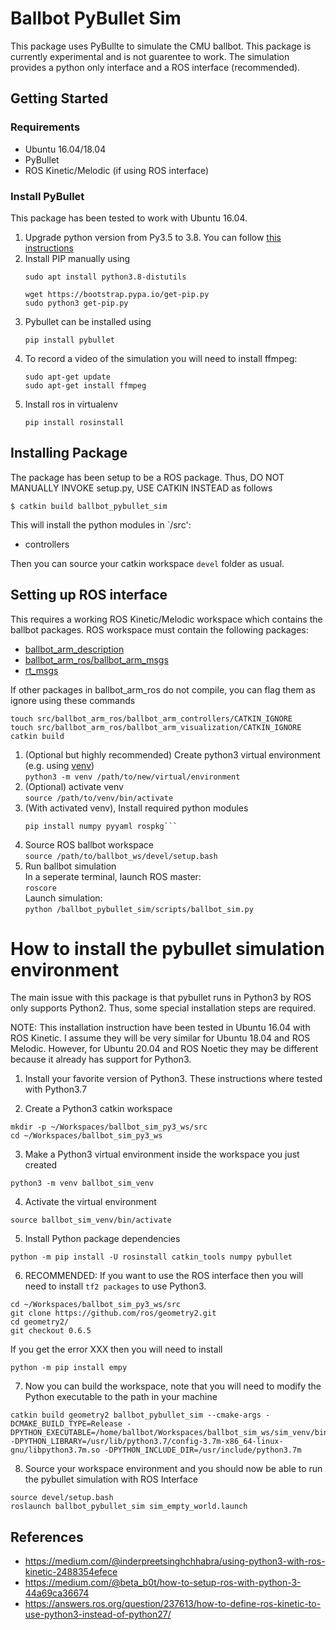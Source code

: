 # Ballbot PyBullet Sim

This package uses PyBullte to simulate the CMU ballbot. This package is currently experimental and is not guarentee to work. The simulation provides a python only interface and a ROS interface (recommended). 

## Getting Started

### Requirements
 - Ubuntu 16.04/18.04
 - PyBullet 
 - ROS Kinetic/Melodic (if using ROS interface)
 
### Install PyBullet 
This package has been tested to work with Ubuntu 16.04.

1. Upgrade python version from Py3.5 to 3.8. You can follow [this instructions](https://medium.com/analytics-vidhya/installing-python-3-8-3-66701d3db134)
2. Install PIP manually using 
    ```
    sudo apt install python3.8-distutils

    wget https://bootstrap.pypa.io/get-pip.py
    sudo python3 get-pip.py
    ```
3. Pybullet can be installed using
    ```
    pip install pybullet

4. To record a video of the simulation you will need to install ffmpeg:
    ```
    sudo apt-get update
    sudo apt-get install ffmpeg
    ```
4. Install ros in virtualenv
    ```
    pip install rosinstall
    ```

## Installing Package
The package has been setup to be a ROS package. Thus, DO NOT MANUALLY INVOKE setup.py, USE CATKIN INSTEAD as follows

```
$ catkin build ballbot_pybullet_sim
```
This will install the python modules in `/src': 
  - controllers 

Then you can source your catkin workspace `devel` folder as usual.

## Setting up ROS interface
This requires a working ROS Kinetic/Melodic workspace which contains the ballbot packages.
ROS workspace must contain the following packages:
- [ballbot_arm_description](http://clarinet.msl.ri.cmu.edu:9999/rshum/ballbot_arm_description)
- [ballbot_arm_ros/ballbot_arm_msgs](http://clarinet.msl.ri.cmu.edu:9999/rshum/ballbot_arm_ros/tree/master/ballbot_arm_msgs)
- [rt_msgs](http://clarinet.msl.ri.cmu.edu:9999/Ballbot/rt_msgs)

If other packages in ballbot_arm_ros do not compile, you can flag them as ignore using these commands 
```
touch src/ballbot_arm_ros/ballbot_arm_controllers/CATKIN_IGNORE
touch src/ballbot_arm_ros/ballbot_arm_visualization/CATKIN_IGNORE
catkin build
```
1. (Optional but highly recommended) Create python3 virtual environment (e.g. using [venv](https://docs.python.org/3/library/venv.html))  
    ```python3 -m venv /path/to/new/virtual/environment``` 
2. (Optional) activate venv  
    ```source /path/to/venv/bin/activate```
3. (With activated venv), Install required python modules  
    ```pip install pybullet
    pip install numpy pyyaml rospkg```
4. Source ROS ballbot workspace  
    ```source /path/to/ballbot_ws/devel/setup.bash```
5. Run ballbot simulation  
    In a seperate terminal, launch ROS master:  
    `roscore`  
    Launch simulation:  
    `python /ballbot_pybullet_sim/scripts/ballbot_sim.py`

####


# How to install the pybullet simulation environment
The main issue with this package is that pybullet runs in Python3 by ROS only supports Python2. Thus, some special installation steps are required. 


NOTE: This installation instruction have been tested in Ubuntu 16.04 with ROS Kinetic. I assume they will be very similar for Ubuntu 18.04 and ROS Melodic. However, for Ubuntu 20.04 and ROS Noetic they may be different because it already has support for Python3.


1) Install your favorite version of Python3. These instructions where tested with Python3.7

2) Create a Python3 catkin workspace 
```
mkdir -p ~/Workspaces/ballbot_sim_py3_ws/src
cd ~/Workspaces/ballbot_sim_py3_ws
```

3) Make a Python3 virtual environment inside the workspace you just created
```
python3 -m venv ballbot_sim_venv
```

4) Activate the virtual environment
```
source ballbot_sim_venv/bin/activate
```

5) Install Python package dependencies
```
python -m pip install -U rosinstall catkin_tools numpy pybullet
```

6) RECOMMENDED: If you want to use the ROS interface then you will need to install `tf2 packages` to use Python3. 

```
cd ~/Workspaces/ballbot_sim_py3_ws/src
git clone https://github.com/ros/geometry2.git
cd geometry2/
git checkout 0.6.5

```

If you get the error XXX then you will need to install 
```
python -m pip install empy
```


7) Now you can build the workspace, note that you will need to modify the Python executable to the path in your machine
```
catkin build geometry2 ballbot_pybullet_sim --cmake-args -DCMAKE_BUILD_TYPE=Release -DPYTHON_EXECUTABLE=/home/ballbot/Workspaces/ballbot_sim_ws/sim_venv/bin/python3 -DPYTHON_LIBRARY=/usr/lib/python3.7/config-3.7m-x86_64-linux-gnu/libpython3.7m.so -DPYTHON_INCLUDE_DIR=/usr/include/python3.7m
```

8) Source your workspace environment and you should now be able to run the pybullet simulation with ROS Interface
```
source devel/setup.bash
roslaunch ballbot_pybullet_sim sim_empty_world.launch
```

## References
 - https://medium.com/@inderpreetsinghchhabra/using-python3-with-ros-kinetic-2488354efece
 - https://medium.com/@beta_b0t/how-to-setup-ros-with-python-3-44a69ca36674
 - https://answers.ros.org/question/237613/how-to-define-ros-kinetic-to-use-python3-instead-of-python27/